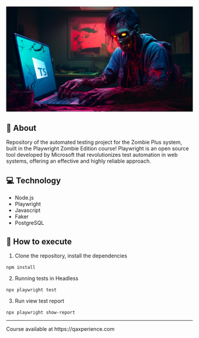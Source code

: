 ![poster](https://raw.githubusercontent.com/qaxperience/thumbnails/main/playwright-zombie.png)

## 🤘 About

Repository of the automated testing project for the Zombie Plus system, built in the Playwright Zombie Edition course! Playwright is an open source tool developed by Microsoft that revolutionizes test automation in web systems, offering an effective and highly reliable approach.

## 💻 Technology
- Node.js
- Playwright
- Javascript
- Faker
- PostgreSQL

## 🤖 How to execute

1. Clone the repository, install the dependencies
```
npm install
```

2. Running tests in Headless
```
npx playwright test 
```

3. Run view test report
```
npx playwright show-report
```

<hr>
Course available at https://qaxperience.com